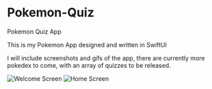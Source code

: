# Pokemon-Quiz
Pokemon Quiz App

This is my Pokemon App designed and written in SwiftUI

I will include screenshots and gifs of the app, there are currently more pokedex to come, with an array of quizzes to be released.

![Welcome Screen](https://user-images.githubusercontent.com/84573770/131295155-c599c23f-dfd4-4445-a3e4-79bb1d74d72d.png) ![Home Screen](https://user-images.githubusercontent.com/84573770/131295329-48c0fa9a-e64d-4725-8f33-00a1356a9ae4.png)






